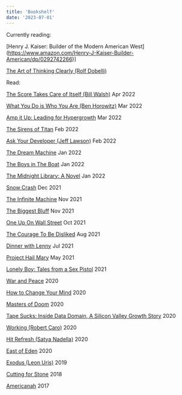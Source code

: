 ```yaml
---
title: 'Bookshelf'
date: '2023-07-01'
---
```


Currently reading: 

[Henry J. Kaiser: Builder of the Modern American West] (https://www.amazon.com/Henry-J-Kaiser-Builder-American/dp/0292742266)]

[The Art of Thinking Clearly (Rolf Dobelli)](https://www.amazon.com/The-Art-of-Thinking-Clearly-audiobook/dp/B00CIB3KVA/ref=sr_1_1?crid=1BIN75WVLDAZT&keywords=the+art+of+thinking+clearly+by+rolf+dobelli&qid=1688250251&sprefix=the+art+of+thinking+clearly+%2Caps%2C89&sr=8-1)

Read:

[The Score Takes Care of Itself (Bill Walsh)](https://www.amazon.com/Score-Takes-Care-Itself-Philosophy-ebook/dp/B002G54Y04/) Apr 2022

[What You Do is Who You Are (Ben Horowitz)](https://www.amazon.com/What-You-Do-Is-Who-You-Are-audiobook/dp/B07X36GGQ7/ref=sr_1_1?keywords=what+you+do+is+who+you+are+ben+horowitz&qid=1646610920&s=books&sprefix=what+you+do+is%2Cstripbooks%2C71&sr=1-1) Mar 2022
 
[Amp it Up: Leading for Hypergrowth](https://www.amazon.com/Amp-Unlocking-Hypergrowth-Expectations-Intensity/dp/1119836115) Mar 2022

[The Sirens of Titan](https://www.amazon.com/Sirens-Titan-Novel-Kurt-Vonnegut-ebook/dp/B0012RMVCK/ref=sr_1_1?keywords=sirens+of+titan&qid=1646610879&s=books&sprefix=sirens+of+titan%2Cstripbooks%2C68&sr=1-1) Feb 2022

[Ask Your Developer (Jeff Lawson)](https://www.amazon.com/dp/B08425FV7S/ref=dp-kindle-redirect?_encoding=UTF8&btkr=1) Feb 2022

[The Dream Machine](https://www.amazon.com/dp/B07GBCX7YC/ref=dp-kindle-redirect?_encoding=UTF8&btkr=1) Jan 2022

[The Boys in The Boat](https://www.amazon.com/dp/B00CBQG0D2/ref=dp-kindle-redirect?_encoding=UTF8&btkr=1) Jan 2022

[The Midnight Library: A Novel](https://www.amazon.com/Midnight-Library-Novel-Matt-Haig-ebook/dp/B085BVSXS9) Jan 2022

[Snow Crash](https://www.amazon.com/Snow-Crash-Novel-Neal-Stephenson-ebook/dp/B000FBJCJE) Dec 2021

[The Infinite Machine](https://www.amazon.com/dp/B07X8HS2WC/ref=dp-kindle-redirect?_encoding=UTF8&btkr=1) Nov 2021

[The Biggest Bluff](https://www.amazon.com/dp/B082ZQYGSL/ref=dp-kindle-redirect?_encoding=UTF8&btkr=1) Nov 2021

[One Up On Wall Street](https://www.amazon.com/dp/B007ABG5HO/ref=dp-kindle-redirect?_encoding=UTF8&btkr=1) Oct 2021

[The Courage To Be Disliked](https://www.amazon.com/dp/B06XSGNN61/ref=dp-kindle-redirect?_encoding=UTF8&btkr=1) Aug 2021

[Dinner with Lenny](https://www.amazon.com/Dinner-Lenny-Interview-Leonard-Bernstein-ebook/dp/B00AFVDV6O) Jul 2021

[Project Hail Mary](https://www.amazon.com/dp/B08FFJS3YW/ref=dp-kindle-redirect?_encoding=UTF8&btkr=1) May 2021

[Lonely Boy: Tales from a Sex Pistol](https://www.amazon.com/dp/B01KT2DTO2/ref=dp-kindle-redirect?_encoding=UTF8&btkr=1) 2021

[War and Peace](https://www.amazon.com/dp/B0894Z325L/ref=dp-kindle-redirect?_encoding=UTF8&btkr=1) 2020

[How to Change Your Mind](https://www.amazon.com/Change-Your-Mind-Consciousness-Transcendence-ebook/dp/B076GPJXWZ) 2020

[Masters of Doom](https://www.amazon.com/Masters-Doom-Created-Transformed-Culture-ebook/dp/B000FBFNL0) 2020

[Tape Sucks: Inside Data Domain, A Silicon Valley Growth Story](https://www.amazon.com/TAPE-SUCKS-Inside-Domain-Silicon-ebook/dp/B004XMXYX6) 2020

[Working (Robert Caro)](https://www.amazon.com/dp/B07L2F9S6H/ref=dp-kindle-redirect?_encoding=UTF8&btkr=1) 2020

[Hit Refresh (Satya Nadella)](https://www.amazon.com/Hit-Refresh-Rediscover-Microsofts-Everyone-ebook/dp/B01HOT5SQA) 2020

[East of Eden](https://www.amazon.com/dp/B09G6SZJR3/ref=dp-kindle-redirect?_encoding=UTF8&btkr=1) 2020

[Exodus (Leon Uris)](https://www.amazon.com/dp/B01N65HQI8/ref=dp-kindle-redirect?_encoding=UTF8&btkr=1) 2019

[Cutting for Stone](https://www.amazon.com/dp/B003CNQ4NE/ref=dp-kindle-redirect?_encoding=UTF8&btkr=1) 2018

[Americanah](https://www.amazon.com/dp/B009QU9X44/ref=dp-kindle-redirect?_encoding=UTF8&btkr=1) 2017




